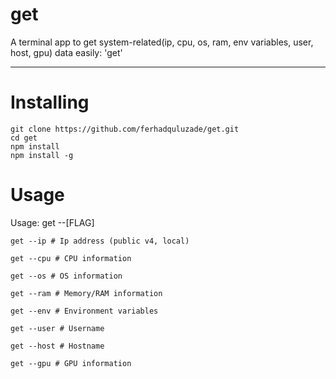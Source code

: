 # get
A terminal app to get system-related(ip, cpu, os, ram, env variables, user, host, gpu) data easily: 'get'

<hr>

# Installing

```shell
git clone https://github.com/ferhadquluzade/get.git
cd get
npm install 
npm install -g 
```

# Usage
Usage: get --[FLAG]


```shell
get --ip # Ip address (public v4, local)  
```
```shell
get --cpu # CPU information 
```
```shell
get --os # OS information  
```
```shell
get --ram # Memory/RAM information 
```
```shell
get --env # Environment variables 
```
```shell
get --user # Username 
```
```shell
get --host # Hostname
```
```shell
get --gpu # GPU information
```
